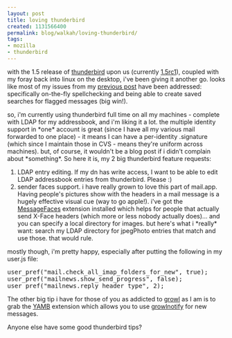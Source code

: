 ```yaml
---
layout: post
title: loving thunderbird
created: 1131566400
permalink: blog/walkah/loving-thunderbird/
tags:
- mozilla
- thunderbird
---
```

<p>with the 1.5 release of <a href="http://www.mozilla.org/products/thunderbird/">thunderbird</a> upon us (currently <a href="http://www.mozilla.org/products/thunderbird/releases/1.5.html">1.5rc1</a>), coupled with my foray back into linux on the desktop, i've been giving it another go. looks like most of my issues from my <a href="http://walkah.net/blog/walkah/the-quest-for-a-perfect-mail-client">previous post</a> have been addressed: specifically on-the-fly spellchecking and being able to create saved searches for flagged messages (big win!).</p><p>so, i'm currently using thunderbird full time on all my machines - complete with LDAP for my addressbook, and i'm liking it a lot. the multiple identity support in *one* account is great (since I have all my various mail forwarded to one place) - it means I can have a per-identity .signature (which since I maintain those in CVS - means they're uniform across machines). but, of course, it wouldn't be a blog post if i didn't complain about *something*. So here it is, my 2 big thunderbird feature requests:</p><ol><li>LDAP entry editing. If my dn has write access, I want to be able to edit LDAP addressbook entries from thunderbird. Please :)</li><li>sender faces support. i have really grown to love this part of mail.app. Having people's pictures show with the headers in a mail message is a hugely effective visual cue (way to go apple!). i've got the <a href="http://tecwizards.de/mozilla/messagefaces/">MessageFaces</a> extension installed which helps for people that actually send X-Face headers (which more or less nobody actually does)... and you can specify a local directory for images. but here's what i *really* want: search my LDAP directory for jpegPhoto entries that match and use those. that would rule.</li></ol><p>mostly though, i'm pretty happy, especially after putting the following in my user.js file:</p>
<pre>
user_pref("mail.check_all_imap_folders_for_new", true);
user_pref("mailnews.show_send_progress", false);
user_pref("mailnews.reply_header_type", 2);
</pre>
<p>The other big tip i have for those of you as addicted to <a href="http://www.growl.info/">growl</a> as I am is to grab the <a href="http://globs.org/articles.php?lng=en&pg=9">YAMB</a> extension which allows you to use <a href="http://growl.info/documentation/growlnotify.php">growlnotify</a> for new messages.</p><p>Anyone else have some good thunderbird tips?</p>
